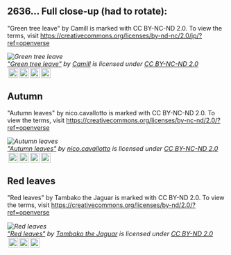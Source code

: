 ## 2636... Full close-up (had to rotate):

"Green tree leave" by Camill is marked with CC BY-NC-ND 2.0. To view the terms, visit https://creativecommons.org/licenses/by-nd-nc/2.0/jp/?ref=openverse

<p style="font-size: 0.9rem;font-style: italic;"><img style="display: block;" src="https://live.staticflickr.com/104/263686556_c4ab08f970_b.jpg" alt="Green tree leave"><a href="https://www.flickr.com/photos/57062374@N00/263686556" target="_blank" rel="noopener noreferrer">"Green tree leave"</a><span> by <a href="https://www.flickr.com/photos/57062374@N00" target="_blank" rel="noopener noreferrer">Camill</a></span> is licensed under <a href="https://creativecommons.org/licenses/by-nd-nc/2.0/jp/&atype=html" style="margin-right: 5px;" target="_blank" rel="noopener noreferrer">CC BY-NC-ND 2.0</a><a href="https://creativecommons.org/licenses/by-nd-nc/2.0/jp/&atype=html" target="_blank" rel="noopener noreferrer" style="display: inline-block;white-space: none;margin-top: 2px;margin-left: 3px;height: 22px !important;"><img style="height: inherit;margin-right: 3px;display: inline-block;" src="https://search.openverse.engineering/static/img/cc_icon.svg?media_id=84c328a5-1675-4e17-889b-16df00e378b4" /><img style="height: inherit;margin-right: 3px;display: inline-block;" src="https://search.openverse.engineering/static/img/cc-by_icon.svg" /><img style="height: inherit;margin-right: 3px;display: inline-block;" src="https://search.openverse.engineering/static/img/cc-nc_icon.svg" /><img style="height: inherit;margin-right: 3px;display: inline-block;" src="https://search.openverse.engineering/static/img/cc-nd_icon.svg" /></a></p>


##  Autumn

"Autumn leaves" by nico.cavallotto is marked with CC BY-NC-ND 2.0. To view the terms, visit https://creativecommons.org/licenses/by-nc-nd/2.0/?ref=openverse

<p style="font-size: 0.9rem;font-style: italic;"><img style="display: block;" src="https://live.staticflickr.com/105/300935944_8997b2992d_b.jpg" alt="Autumn leaves"><a href="https://www.flickr.com/photos/58641590@N00/300935944" target="_blank" rel="noopener noreferrer">"Autumn leaves"</a><span> by <a href="https://www.flickr.com/photos/58641590@N00" target="_blank" rel="noopener noreferrer">nico.cavallotto</a></span> is licensed under <a href="https://creativecommons.org/licenses/by-nc-nd/2.0/&atype=html" style="margin-right: 5px;" target="_blank" rel="noopener noreferrer">CC BY-NC-ND 2.0</a><a href="https://creativecommons.org/licenses/by-nc-nd/2.0/&atype=html" target="_blank" rel="noopener noreferrer" style="display: inline-block;white-space: none;margin-top: 2px;margin-left: 3px;height: 22px !important;"><img style="height: inherit;margin-right: 3px;display: inline-block;" src="https://search.openverse.engineering/static/img/cc_icon.svg?media_id=7d63d5a3-961c-49da-bdc2-d6bbba2cbf82" /><img style="height: inherit;margin-right: 3px;display: inline-block;" src="https://search.openverse.engineering/static/img/cc-by_icon.svg" /><img style="height: inherit;margin-right: 3px;display: inline-block;" src="https://search.openverse.engineering/static/img/cc-nc_icon.svg" /><img style="height: inherit;margin-right: 3px;display: inline-block;" src="https://search.openverse.engineering/static/img/cc-nd_icon.svg" /></a></p>


##  Red leaves

"Red leaves" by Tambako the Jaguar is marked with CC BY-ND 2.0. To view the terms, visit https://creativecommons.org/licenses/by-nd/2.0/?ref=openverse

<p style="font-size: 0.9rem;font-style: italic;"><img style="display: block;" src="https://live.staticflickr.com/3223/2685662745_a015213fe5_b.jpg" alt="Red leaves"><a href="https://www.flickr.com/photos/8070463@N03/2685662745" target="_blank" rel="noopener noreferrer">"Red leaves"</a><span> by <a href="https://www.flickr.com/photos/8070463@N03" target="_blank" rel="noopener noreferrer">Tambako the Jaguar</a></span> is licensed under <a href="https://creativecommons.org/licenses/by-nd/2.0/&atype=html" style="margin-right: 5px;" target="_blank" rel="noopener noreferrer">CC BY-ND 2.0</a><a href="https://creativecommons.org/licenses/by-nd/2.0/&atype=html" target="_blank" rel="noopener noreferrer" style="display: inline-block;white-space: none;margin-top: 2px;margin-left: 3px;height: 22px !important;"><img style="height: inherit;margin-right: 3px;display: inline-block;" src="https://search.openverse.engineering/static/img/cc_icon.svg?media_id=d4155dcb-388e-44fe-bf66-c672ad647cdb" /><img style="height: inherit;margin-right: 3px;display: inline-block;" src="https://search.openverse.engineering/static/img/cc-by_icon.svg" /><img style="height: inherit;margin-right: 3px;display: inline-block;" src="https://search.openverse.engineering/static/img/cc-nd_icon.svg" /></a></p>